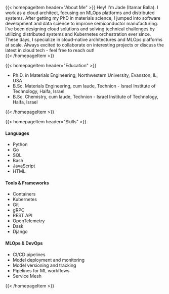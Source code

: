 

<br>
<br>
<br>
{{< homepageItem header="About Me" >}}
Hey! I'm Jade (Itamar Balla). I work as a cloud architect, focusing on MLOps platforms and distributed systems. After getting my PhD in materials science, I jumped into software development and data science to improve semiconductor manufacturing. I've been designing cloud solutions and solving technical challenges by utilizing distributed systems and Kubernetes orchestration ever since.
These days, I specialize in cloud-native architectures and MLOps platforms at scale. Always excited to collaborate on interesting projects or discuss the latest in cloud tech - feel free to reach out!<br>
{{< /homepageItem >}}

{{< homepageItem header="Education" >}}
<ul>
    <li>Ph.D. in Materials Engineering, Northwestern University, Evanston, IL, USA</li>
    <li>B.Sc. Materials Engineering, cum laude, Technion - Israel Institute of Technology, Haifa, Israel</li>
    <li>B.Sc. Chemistry, cum laude, Technion - Israel Institute of Technology, Haifa, Israel</li>
</ul>
{{< /homepageItem >}}

{{< homepageItem header="Skills" >}}
<div class="grid grid-cols-1 md:grid-cols-3 gap-4 w-full">
    <div class="mb-4 md:mb-0">
        <h4 class="font-bold mb-2">Languages</h4>
        <ul class="list-none p-0">
            <li>Python</li>
            <li>Go</li>
            <li>SQL</li>
            <li>Bash</li>
            <li>JavaScript</li>
            <li>HTML</li>
        </ul>
    </div>
    <div class="mb-4 md:mb-0">
        <h4 class="font-bold mb-2">Tools & Frameworks</h4>
        <ul class="list-none p-0">
            <li>Containers</li>
            <li>Kubernetes</li>
            <li>Git</li>
            <li>gRPC</li>
            <li>REST API</li>
            <li>OpenTelemetry</li>
            <li>Dask</li>
            <li>Django</li>
        </ul>
    </div>
    <div class="mb-4 md:mb-0">
        <h4 class="font-bold mb-2">MLOps & DevOps</h4>
        <ul class="list-none p-0">
            <li>CI/CD pipelines</li>
            <li>Model deployment and monitoring</li>
            <li>Model versioning and tracking</li>
            <li>Pipelines for ML workflows</li>
            <li>Service Mesh</li>
        </ul>
    </div>
</div>
{{< /homepageItem >}}

